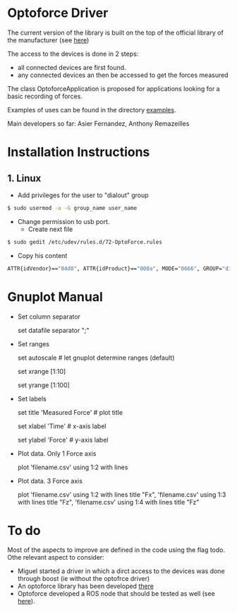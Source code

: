 # Optoforce Driver
The current version of the library is built on the top of the official library of the manufacturer (see [here](http://optoforce.com/support/))

The access to the devices is done in 2 steps:

* all connected devices are first found.
* any connected devices an then be accessed to get the forces measured 

The class OptoforceApplication is proposed for applications looking for a basic recording of forces.

Examples of uses can be found in the directory [examples](examples).

Main developers so far: Asier Fernandez, Anthony Remazeilles


# Installation Instructions

## 1. Linux
- Add privileges for the user to "dialout" group
```bash
$ sudo usermod -a -G group_name user_name
```
- Change permission to usb port.
  * Create next file
```bash
$ sudo gedit /etc/udev/rules.d/72-OptoForce.rules
```
  * Copy his content
```bash
ATTR{idVendor}=="04d8", ATTR{idProduct}=="000a", MODE="0666", GROUP="dialout"
```

# Gnuplot Manual

- Set column separator

    set datafile separator ";"

- Set ranges
    
    set autoscale        # let gnuplot determine ranges (default)

    set xrange [1:10]
    
    set yrange [1:100]

- Set labels

    set title 'Measured Force'      # plot title

    set xlabel 'Time'               # x-axis label

    set ylabel 'Force'              # y-axis label

- Plot data. Only 1 Force axis
    
    plot 'filename.csv' using 1:2 with lines

- Plot data. 3 Force axis

    plot 'filename.csv' using 1:2 with lines title "Fx", 'filename.csv' using 1:3 with lines title "Fz", 'filename.csv' using 1:4 with lines title "Fz" 

# To do
Most of the aspects to improve are defined in the code using the flag todo.
Othe relevant aspect to consider:

* Miguel started a driver in which a dirct access to the devices was done through boost (ie without the optofrce driver)
* An optoforce library has been developed [there](https://github.com/ethz-asl/liboptoforce)
* Optoforce developed a ROS node that should be tested as well (see [here](http://optoforce.com/support/)).
